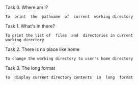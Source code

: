 Task 0. Where am I?

	To  print  the  pathname  of  current  working directory

Task 1. What's in there?

	To print the list of  files  and  directories in current
	working directory

Task 2. There is no place like home

	To change the working directory to user's home directory

Task 3. The long format

	To  display current directory contents  in  long  format
